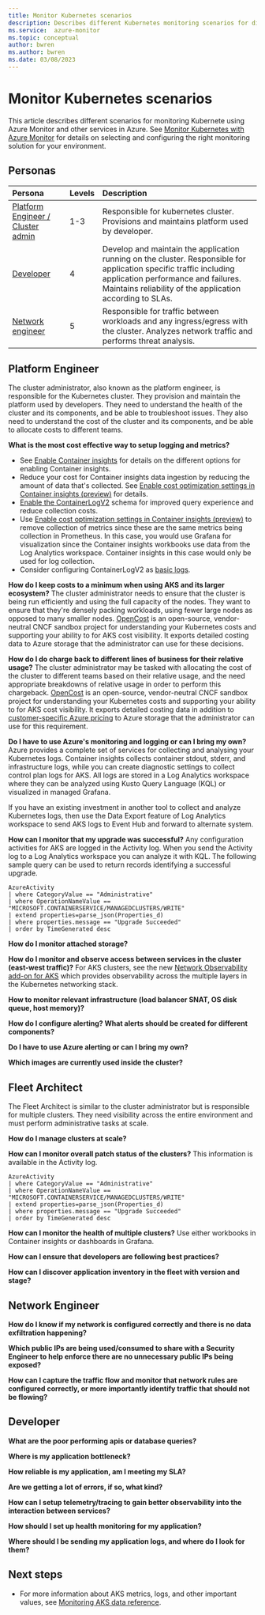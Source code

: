 ```yaml
---
title: Monitor Kubernetes scenarios
description: Describes different Kubernetes monitoring scenarios for different personas.
ms.service:  azure-monitor
ms.topic: conceptual
author: bwren
ms.author: bwren
ms.date: 03/08/2023
---
```


# Monitor Kubernetes scenarios
This article describes different scenarios for monitoring Kubernete using Azure Monitor and other services in Azure. See [Monitor Kubernetes with Azure Monitor](monitor-containers.md) for details on selecting and configuring the right monitoring solution for your environment.


## Personas

| Persona | Levels | Description |
|:---|:---|:---|
| [Platform Engineer / Cluster admin](#platform-engineer) | 1-3 | Responsible for kubernetes cluster. Provisions and maintains platform used by developer. |
| [Developer](#developer) | 4 | Develop and maintain the application running on the cluster. Responsible for application specific traffic including application performance and failures. Maintains reliability of the application according to SLAs. |
| [Network engineer](#network-engineer) | 5 | Responsible for traffic between workloads and any ingress/egress with the cluster. Analyzes network traffic and performs threat analysis. |

## Platform Engineer
The cluster administrator, also known as the platform engineer, is responsible for the Kubernetes cluster. They provision and maintain the platform used by developers. They need to understand the health of the cluster and its components, and be able to troubleshoot issues. They also need to understand the cost of the cluster and its components, and be able to allocate costs to different teams.


**What is the most cost effective way to setup logging and metrics?**

- See [Enable Container insights](../containers/container-insights-onboard.md) for details on the different options for enabling Container insights.
- Reduce your cost for Container insights data ingestion by reducing the amount of data that's collected. See [Enable cost optimization settings in Container insights (preview)](../containers/container-insights-cost-config.md) for details.
- [Enable the ContainerLogV2](container-insights-logging-v2.md) schema for improved query experience and reduce collection costs. 
- Use [Enable cost optimization settings in Container insights (preview)](../containers/container-insights-cost-config.md) to remove collection of metrics since these are the same metrics being collection in Prometheus. In this case, you would use Grafana for visualization since the Container insights workbooks use data from the Log Analytics workspace. Container insights in this case would only be used for log collection.
- Consider configuring ContainerLogV2 as [basic logs](../logs/basic-logs-configure.md).

**How do I keep costs to a minimum when using AKS and its larger ecosystem?**
The cluster administrator needs to ensure that the cluster is being run efficiently and using the full capacity of the nodes. They want to ensure that they're densely packing workloads, using fewer large nodes as opposed to many smaller nodes. [OpenCost](https://www.opencost.io/docs/azure-opencost) is an open-source, vendor-neutral CNCF sandbox project for understanding your Kubernetes costs and supporting your ability to for AKS cost visibility. It exports detailed costing data to Azure storage that the administrator can use for these decisions.


**How do I do charge back to different lines of business for their relative usage?**
The cluster administrator may be tasked with allocating the cost of the cluster to different teams based on their relative usage, and the need appropriate breakdowns of relative usage in order to perform this chargeback. [OpenCost](https://www.opencost.io/docs/azure-opencost) is an open-source, vendor-neutral CNCF sandbox project for understanding your Kubernetes costs and supporting your ability to for AKS cost visibility. It exports detailed costing data in addition to [customer-specific Azure pricing](https://www.opencost.io/docs/azure-prices) to Azure storage that the administrator can use for this requirement.

**Do I have to use Azure's monitoring and logging or can I bring my own?**
Azure provides a complete set of services for collecting and analysing your Kubernetes logs. Container insights collects container stdout, stderr, and infrastructure logs, while you can create diagnostic settings to collect control plan logs for AKS. All logs are stored in a Log Analytics workspace where they can be analyzed using Kusto Query Language (KQL) or visualized in managed Grafana. 

If you have an existing investment in another tool to collect and analyze Kubernetes logs, then use the Data Export feature of Log Analytics workspace to send AKS logs to Event Hub and forward to alternate system. 

**How can I monitor that my upgrade was successful?**
Any configuration activities for AKS are logged in the Activity log. When you send the Activity log to a Log Analytics workspace you can analyze it with KQL. The following sample query can be used to return records identifying a successful upgrade. 

``` kql
AzureActivity
| where CategoryValue == "Administrative"
| where OperationNameValue == "MICROSOFT.CONTAINERSERVICE/MANAGEDCLUSTERS/WRITE"
| extend properties=parse_json(Properties_d) 
| where properties.message == "Upgrade Succeeded"
| order by TimeGenerated desc
```

**How do I monitor attached storage?**

**How do I monitor and observe access between services in the cluster (east-west traffic)?**
For AKS clusters, see the new [Network Observability add-on for AKS](https://techcommunity.microsoft.com/t5/azure-observability-blog/comprehensive-network-observability-for-aks-through-azure/ba-p/3825852) which provides observability across the multiple layers in the Kubernetes networking stack.

**How to monitor relevant infrastructure (load balancer SNAT, OS disk queue, host memory)?**


**How do I configure alerting? What alerts should be created for different components?**

**Do I have to use Azure alerting or can I bring my own?**

**Which images are currently used inside the cluster?**

## Fleet Architect
The Fleet Architect is similar to the cluster administrator but is responsible for multiple clusters. They need visibility across the entire environment and must perform administrative tasks at scale. 

**How do I manage clusters at scale?**

**How can I monitor overall patch status of the clusters?**
This information is available in the Activity log. 

``` kql
AzureActivity
| where CategoryValue == "Administrative"
| where OperationNameValue == "MICROSOFT.CONTAINERSERVICE/MANAGEDCLUSTERS/WRITE"
| extend properties=parse_json(Properties_d) 
| where properties.message == "Upgrade Succeeded"
| order by TimeGenerated desc
```

**How can I monitor the health of multiple clusters?**
Use either workbooks in Container insights or dashboards in Grafana.


**How can I ensure that developers are following best practices?**

**How can I discover application inventory in the fleet with version and stage?**


## Network Engineer

**How do I know if my network is configured correctly and there is no data exfiltration happening?**

**Which public IPs are being used/consumed to share with a Security Engineer to help enforce there are no unnecessary public IPs being exposed?**

**How can I capture the traffic flow and monitor that network rules are configured correctly, or more importantly identify traffic that should not be flowing?**


## Developer

**What are the poor performing apis or database queries?**

**Where is my application bottleneck?**


**How reliable is my application, am I meeting my SLA?**


**Are we getting a lot of errors, if so, what kind?**


**How can I setup telemetry/tracing to gain better observability into the interaction between services?**


**How should I set up health monitoring for my application?**

**Where should I be sending my application logs, and where do I look for them?**


## Next steps

- For more information about AKS metrics, logs, and other important values, see [Monitoring AKS data reference](../../aks/monitor-aks-reference.md).

